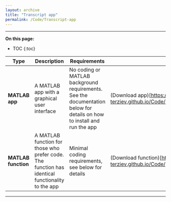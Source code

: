 ```yaml
---
layout: archive
title: "Transcript app"
permalink: /Code/Transcript-app
---
```


---

**On this page:**

* TOC
{:toc}


| Type  | Description | Requirements | Link |
| ---------- | ----------- | ------------ | ---- | 
| **MATLAB app**  | A MATLAB app with a graphical user interface  | No coding or MATLAB background requirements. See the documentation below for details on how to install and run the app | (Download app)[https://momchil-terziev.github.io/Code/Transcript%20processing%20app.mlappinstall] |
| **MATLAB function**  | A MATLAB function for those who prefer code. The function has identical functionality to the app  | Minimal coding requirements, see below for details       | (Download function)[https://momchil-terziev.github.io/Code/processTranscript.mlx] |

---

